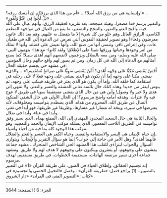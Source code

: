 ------------------------------------------------------------------------

وإنسانية هي من رزق الله أصلا؟ .. «أم من هذا الذي يرزقكم إن أمسك رزقه؟!»
..  
«بَلْ لَجُّوا فِي عُتُوٍّ وَنُفُورٍ» .  
والتعبير يرسم خدا مصعرا، وهيئة متبجحة، بعد تقريره لحقيقة الرزق، وأنهم
عيال على الله فيه، وأقبح العتو والنفور، والتبجح والتصعير، ما يقع من
العيال في مواجهة المطعم الكاسي، الرازق العائل وهم خلو من كل شيء إلا ما
يتفضل به عليهم. وهم بعد ذلك عاتون معرضون وقحاء! وهو تصوير لحقيقة النفوس
التي تعرض عن الدعوة إلى الله في طغيان عات، وفي إعراض نافر، وتنسى أنها من
صنع الله، وأنها تعيش على فضله، وأنها لا تملك من أمر وجودها وحياتها
ورزقها شيئا على الإطلاق! ولقد كانوا- مع هذا- يتهمون النبي- صلى الله عليه
وسلم- ومن معه بالضلال ويزعمون لأنفسهم أنهم أهدى سبيلا! كما يصنع أمثالهم
مع الدعاة إلى الله في كل زمان. ومن ثم يصور لهم واقع حالهم وحال المؤمنين
في مشهد حي يجسم حقيقة الحال:  
«أَفَمَنْ يَمْشِي مُكِبًّا عَلى وَجْهِهِ أَهْدى؟ أَمَّنْ يَمْشِي سَوِيًّا عَلى صِراطٍ مُسْتَقِيمٍ؟» .. والذي
يمشي مكبا على وجهه إما أن يكون هو الذي يمشي على وجهه فعلا لا على رجليه
في استقامة كما خلقه الله، وإما أن يكون هو الذي يعثر في طريقه فينكب على
وجهه، ثم ينهض ليعثر من جديد! وهذه كتلك حال بائسة تعاني المشقة والعسر
والتعثر، ولا تنتهي إلى هدى ولا خير ولا وصول! وأين هي من حال الذي يمشي
مستقيما سويا في طريق لا عوج فيه ولا عثرات، وهدفه أمامه واضح مرسوم؟! إن
الحال الأولى هي حال الشقي المنكود الضال عن طريق الله، المحروم من هداه،
الذي يصطدم بنواميسه ومخلوقاته، لأنه يعترضها في سيره، ويتخذ له مسارا غير
مسارها، وطريقا غير طريقها، فهو أبدا في تعثر، وأبدا في عناء، وأبدا في
ضلال.  
والحال الثانية هي حال السعيد المجدود المهتدي إلى الله، الممتع بهداه،
الذي يسير وفق نواميسه في الطريق اللاحب المعمور، الذي يسلكه موكب الإيمان
والحمد والتمجيد. وهو موكب هذا الوجود كله بما فيه من أحياء وأشياء.  
إن حياة الإيمان هي اليسر والاستقامة والقصد. وحياة الكفر هي العسر والتعثر
والضلال..  
فأيهما أهدى؟ وهل الأمر في حاجة إلى جواب؟ إنما هو سؤال التقرير والإيجاب!
ويتوارى السؤال والجواب ليتراءى للقلب هذا المشهد الحي الشاخص المتحرك..
مشهد جماعة يمشون على وجوههم، أو يتعثرون وينكبون على وجوههم لا هدف لهم
ولا طريق. ومشهد جماعة أخرى تسير مرتفعة الهامات، مستقيمة الخطوات، في طريق
مستقيم، لهدف مرسوم.  
إنه تجسيم الحقائق، وإطلاق الحياة في الصور، على طريقة القرآن «1» في
التعبير بالتصوير.. (1) يراجع فصل: «طريقة القرآن» . وفصل «التخييل الحسي
والتجسيم» في كتاب: «التصوير الفني في القرآن» «دار الشروق» .

------------------------------------------------------------------------

الجزء: 6 ¦ الصفحة: 3644
